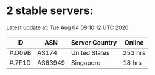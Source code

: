 # 2 stable servers:

Latest update at: Tue Aug 04 09:10:12 UTC 2020

| ID | ASN | Server Country | Online |
| -- | --- | -------------- | ------ |
| #.D09B | AS174 | United States | 253 hrs |
| #.7F1D | AS63949 | Singapore | 18 hrs |

